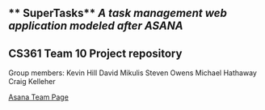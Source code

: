 ** SuperTasks**
*A task management web application modeled after ASANA*
---
CS361 Team 10 Project repository
---
Group members:
Kevin Hill
David Mikulis
Steven Owens
Michael Hathaway
Craig Kelleher

[Asana Team Page](https://app.asana.com/0/1167416800657633/overview)
